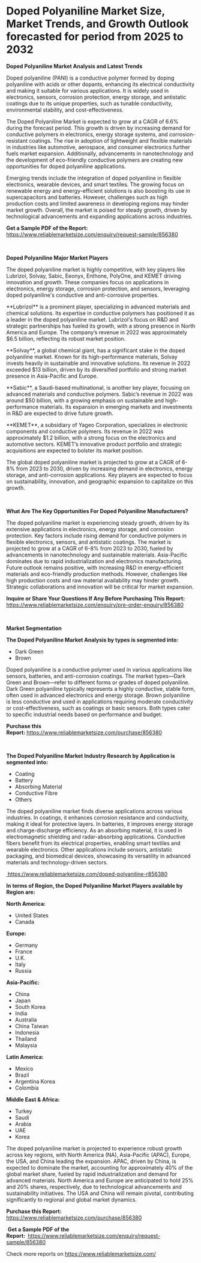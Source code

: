 <p><h1>Doped Polyaniline Market Size, Market Trends, and Growth Outlook forecasted for period from 2025 to 2032</h1></p><p><strong>Doped Polyaniline Market Analysis and Latest Trends</strong></p>
<p><p>Doped polyaniline (PANI) is a conductive polymer formed by doping polyaniline with acids or other dopants, enhancing its electrical conductivity and making it suitable for various applications. It is widely used in electronics, sensors, corrosion protection, energy storage, and antistatic coatings due to its unique properties, such as tunable conductivity, environmental stability, and cost-effectiveness.</p><p>The Doped Polyaniline Market is expected to grow at a CAGR of 6.6% during the forecast period. This growth is driven by increasing demand for conductive polymers in electronics, energy storage systems, and corrosion-resistant coatings. The rise in adoption of lightweight and flexible materials in industries like automotive, aerospace, and consumer electronics further fuels market expansion. Additionally, advancements in nanotechnology and the development of eco-friendly conductive polymers are creating new opportunities for doped polyaniline applications.</p><p>Emerging trends include the integration of doped polyaniline in flexible electronics, wearable devices, and smart textiles. The growing focus on renewable energy and energy-efficient solutions is also boosting its use in supercapacitors and batteries. However, challenges such as high production costs and limited awareness in developing regions may hinder market growth. Overall, the market is poised for steady growth, driven by technological advancements and expanding applications across industries.</p></p>
<p><strong>Get a Sample PDF of the Report:&nbsp;</strong> <a href="https://www.reliablemarketsize.com/enquiry/request-sample/856380?utm_campaign=1167&utm_medium=2&utm_source=Github&utm_content=ia&utm_term=25012025&utm_id=doped-polyaniline">https://www.reliablemarketsize.com/enquiry/request-sample/856380</a></p>
<p>&nbsp;</p>
<p><strong>Doped Polyaniline Major Market Players</strong></p>
<p><p>The doped polyaniline market is highly competitive, with key players like Lubrizol, Solvay, Sabic, Eeonyx, Enthone, PolyOne, and KEMET driving innovation and growth. These companies focus on applications in electronics, energy storage, corrosion protection, and sensors, leveraging doped polyaniline's conductive and anti-corrosive properties.</p><p>**Lubrizol** is a prominent player, specializing in advanced materials and chemical solutions. Its expertise in conductive polymers has positioned it as a leader in the doped polyaniline market. Lubrizol's focus on R&D and strategic partnerships has fueled its growth, with a strong presence in North America and Europe. The company’s revenue in 2022 was approximately $6.5 billion, reflecting its robust market position.</p><p>**Solvay**, a global chemical giant, has a significant stake in the doped polyaniline market. Known for its high-performance materials, Solvay invests heavily in sustainable and innovative solutions. Its revenue in 2022 exceeded $13 billion, driven by its diversified portfolio and strong market presence in Asia-Pacific and Europe.</p><p>**Sabic**, a Saudi-based multinational, is another key player, focusing on advanced materials and conductive polymers. Sabic’s revenue in 2022 was around $50 billion, with a growing emphasis on sustainable and high-performance materials. Its expansion in emerging markets and investments in R&D are expected to drive future growth.</p><p>**KEMET**, a subsidiary of Yageo Corporation, specializes in electronic components and conductive polymers. Its revenue in 2022 was approximately $1.2 billion, with a strong focus on the electronics and automotive sectors. KEMET’s innovative product portfolio and strategic acquisitions are expected to bolster its market position.</p><p>The global doped polyaniline market is projected to grow at a CAGR of 6-8% from 2023 to 2030, driven by increasing demand in electronics, energy storage, and anti-corrosion applications. Key players are expected to focus on sustainability, innovation, and geographic expansion to capitalize on this growth.</p></p>
<p>&nbsp;</p>
<p><strong>What Are The Key Opportunities For Doped Polyaniline Manufacturers?</strong></p>
<p><p>The doped polyaniline market is experiencing steady growth, driven by its extensive applications in electronics, energy storage, and corrosion protection. Key factors include rising demand for conductive polymers in flexible electronics, sensors, and antistatic coatings. The market is projected to grow at a CAGR of 6-8% from 2023 to 2030, fueled by advancements in nanotechnology and sustainable materials. Asia-Pacific dominates due to rapid industrialization and electronics manufacturing. Future outlook remains positive, with increasing R&D in energy-efficient materials and eco-friendly production methods. However, challenges like high production costs and raw material availability may hinder growth. Strategic collaborations and innovation will be critical for market expansion.</p></p>
<p><strong>Inquire or Share Your Questions If Any Before Purchasing This Report:</strong> <a href="https://www.reliablemarketsize.com/enquiry/pre-order-enquiry/856380?utm_campaign=1167&utm_medium=2&utm_source=Github&utm_content=ia&utm_term=25012025&utm_id=doped-polyaniline">https://www.reliablemarketsize.com/enquiry/pre-order-enquiry/856380</a></p>
<p>&nbsp;</p>
<p><strong>Market Segmentation</strong></p>
<p><strong>The Doped Polyaniline Market Analysis by types is segmented into:</strong></p>
<p><ul><li>Dark Green</li><li>Brown</li></ul></p>
<p><p>Doped polyaniline is a conductive polymer used in various applications like sensors, batteries, and anti-corrosion coatings. The market types—Dark Green and Brown—refer to different forms or grades of doped polyaniline. Dark Green polyaniline typically represents a highly conductive, stable form, often used in advanced electronics and energy storage. Brown polyaniline is less conductive and used in applications requiring moderate conductivity or cost-effectiveness, such as coatings or basic sensors. Both types cater to specific industrial needs based on performance and budget.</p></p>
<p><strong>Purchase this Report:&nbsp;</strong><a href="https://www.reliablemarketsize.com/purchase/856380?utm_campaign=1167&utm_medium=2&utm_source=Github&utm_content=ia&utm_term=25012025&utm_id=doped-polyaniline">https://www.reliablemarketsize.com/purchase/856380</a></p>
<p>&nbsp;</p>
<p><strong>The Doped Polyaniline Market Industry Research by Application is segmented into:</strong></p>
<p><ul><li>Coating</li><li>Battery</li><li>Absorbing Material</li><li>Conductive Fibre</li><li>Others</li></ul></p>
<p><p>The doped polyaniline market finds diverse applications across various industries. In coatings, it enhances corrosion resistance and conductivity, making it ideal for protective layers. In batteries, it improves energy storage and charge-discharge efficiency. As an absorbing material, it is used in electromagnetic shielding and radar-absorbing applications. Conductive fibers benefit from its electrical properties, enabling smart textiles and wearable electronics. Other applications include sensors, antistatic packaging, and biomedical devices, showcasing its versatility in advanced materials and technology-driven sectors.</p></p>
<p><a href="https://www.reliablemarketsize.com/doped-polyaniline-r856380?utm_campaign=1167&utm_medium=2&utm_source=Github&utm_content=ia&utm_term=25012025&utm_id=doped-polyaniline">&nbsp;https://www.reliablemarketsize.com/doped-polyaniline-r856380</a></p>
<p><strong>In terms of Region, the Doped Polyaniline Market Players available by Region are:</strong></p>
<p>
    <p> <strong> North America: </strong>
        <ul>
            <li>United States</li>
            <li>Canada</li>
        </ul>
        </p> 
    <p> <strong> Europe: </strong>
        <ul>
            <li>Germany</li>
            <li>France</li>
            <li>U.K.</li>
            <li>Italy</li>
            <li>Russia</li>
        </ul>
        </p> 
    <p> <strong> Asia-Pacific: </strong>
        <ul>
            <li>China</li>
            <li>Japan</li>
            <li>South Korea</li>
            <li>India</li>
            <li>Australia</li>
            <li>China Taiwan</li>
            <li>Indonesia</li>
            <li>Thailand</li>
            <li>Malaysia</li>
        </ul>
        </p> 
    <p> <strong> Latin America: </strong>
        <ul>
            <li>Mexico</li>
            <li>Brazil</li>
            <li>Argentina Korea</li>
            <li>Colombia</li>
        </ul>
        </p> 
    <p> <strong> Middle East & Africa: </strong>
        <ul>
            <li>Turkey</li>
            <li>Saudi</li>
            <li>Arabia</li>
            <li>UAE</li>
            <li>Korea</li>
        </ul>
    </p>
    </p>
<p><p>The doped polyaniline market is projected to experience robust growth across key regions, with North America (NA), Asia-Pacific (APAC), Europe, the USA, and China leading the expansion. APAC, driven by China, is expected to dominate the market, accounting for approximately 40% of the global market share, fueled by rapid industrialization and demand for advanced materials. North America and Europe are anticipated to hold 25% and 20% shares, respectively, due to technological advancements and sustainability initiatives. The USA and China will remain pivotal, contributing significantly to regional and global market dynamics.</p></p>
<p><strong>Purchase this Report: </strong><a href="https://www.reliablemarketsize.com/purchase/856380?utm_campaign=1167&utm_medium=2&utm_source=Github&utm_content=ia&utm_term=25012025&utm_id=doped-polyaniline">https://www.reliablemarketsize.com/purchase/856380</a></p>
<p>&nbsp;<strong>Get a Sample PDF of the Report:&nbsp;&nbsp;</strong><a href="https://www.reliablemarketsize.com/enquiry/request-sample/856380?utm_campaign=1167&utm_medium=2&utm_source=Github&utm_content=ia&utm_term=25012025&utm_id=doped-polyaniline">https://www.reliablemarketsize.com/enquiry/request-sample/856380</a></p>
<p><strong></strong></p>
<p>Check more reports on <a href="https://www.reliablemarketsize.com/?utm_campaign=1167&utm_medium=2&utm_source=Github&utm_content=ia&utm_term=25012025&utm_id=doped-polyaniline">https://www.reliablemarketsize.com/</a></p>